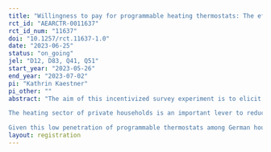 ```yaml
---
title: "Willingness to pay for programmable heating thermostats: The effects of information and the role of incentives"
rct_id: "AEARCTR-0011637"
rct_id_num: "11637"
doi: "10.1257/rct.11637-1.0"
date: "2023-06-25"
status: "on_going"
jel: "D12, D83, Q41, Q51"
start_year: "2023-05-26"
end_year: "2023-07-02"
pi: "Kathrin Kaestner"
pi_other: ""
abstract: "The aim of this incentivized survey experiment is to elicit households’ willingness to pay (WTP) for programmable heating thermostats. Digital technologies are seen as a promising way to mitigate climate change by reducing energy demand, especially by combining technology with behavioral interventions such as real-time feedback or social comparisons.
The heating sector of private households is an important lever to reduce GHG emissions. While energy retrofits (e.g. facade insulation) promise substantial energy savings, they are often very costly, not only in terms of pecuniary costs but also other costs, such as time, noise and dirt during construction. Moreover, insulation is often not attractive for landlords to conduct and can only in rare cases be conducted by tenants in multiple apartment buildings. In addition to saving energy, programmable heating thermostats are designed to increase consumer utility by reducing the amount of changes and adjustments required by users. Despite these seemingly attractive attributes, as of 2022, only 8% of households in Germany have installed programmable thermostats (Statista, 2022).
Given this low penetration of programmable thermostats among German households, I aim to understand households’ valuation for programmable thermostats by eliciting the WTP in an incentivized survey experiment. The goal of the experiment is twofold: First, I investigate whether the low of share of programmable thermostats among private households is a reflection of well-informed preferences or ignorance. To this end, I test the effect of two different types of information on the WTP. Second, I want to study the role of using a lottery to make the experiment incentive compatible and consequential (this has especially been discussed in the context of public goods, see e.g. Vossler et al., 2012; Carson et al., 2014) for elicited WTP values. As researchers are often financially restricted when it comes to ensuring that choices in an experiment are incentive compatible and consequential, using a lottery to select only a certain percentage of respondents seems as a good compromise. However, if elicited preferences/WTP values differed depending on the probability of being selected, this would be important to consider when comparing results from experiments with different winning probabilities in incentivized settings."
layout: registration
---
```


